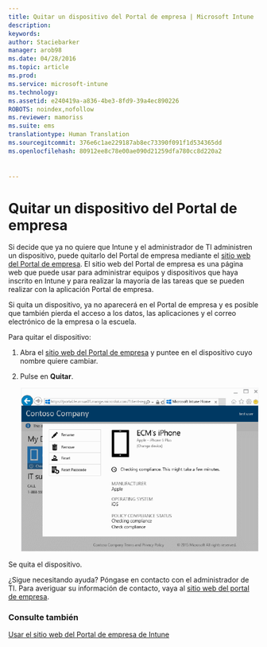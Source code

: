 ```yaml
---
title: Quitar un dispositivo del Portal de empresa | Microsoft Intune
description: 
keywords: 
author: Staciebarker
manager: arob98
ms.date: 04/28/2016
ms.topic: article
ms.prod: 
ms.service: microsoft-intune
ms.technology: 
ms.assetid: e240419a-a836-4be3-8fd9-39a4ec890226
ROBOTS: noindex,nofollow
ms.reviewer: mamoriss
ms.suite: ems
translationtype: Human Translation
ms.sourcegitcommit: 376e6c1ae229187ab8ec73390f091f1d534365dd
ms.openlocfilehash: 80912ee8c78e00ae090d21259dfa780cc8d220a2


---
```



# Quitar un dispositivo del Portal de empresa

Si decide que ya no quiere que Intune y el administrador de TI administren un dispositivo, puede quitarlo del Portal de empresa mediante el [sitio web del Portal de empresa](http://portal.manage.microsoft.com). El sitio web del Portal de empresa es una página web que puede usar para administrar equipos y dispositivos que haya inscrito en Intune y para realizar la mayoría de las tareas que se pueden realizar con la aplicación Portal de empresa.

Si quita un dispositivo, ya no aparecerá en el Portal de empresa y es posible que también pierda el acceso a los datos, las aplicaciones y el correo electrónico de la empresa o la escuela. 

Para quitar el dispositivo:

1.  Abra el [sitio web del Portal de empresa](http://portal.manage.microsoft.com) y puntee en el dispositivo cuyo nombre quiere cambiar.

2.  Pulse en **Quitar**.

    ![quitar-dispositivo](./media/iwp-1-tap-reset-passcode.png)

Se quita el dispositivo.

¿Sigue necesitando ayuda? Póngase en contacto con el administrador de TI. Para averiguar su información de contacto, vaya al [sitio web del portal de empresa](http://portal.manage.microsoft.com).

### Consulte también
[Usar el sitio web del Portal de empresa de Intune](using-the-intune-company-portal-website.md)


<!--HONumber=Jul16_HO3-->


